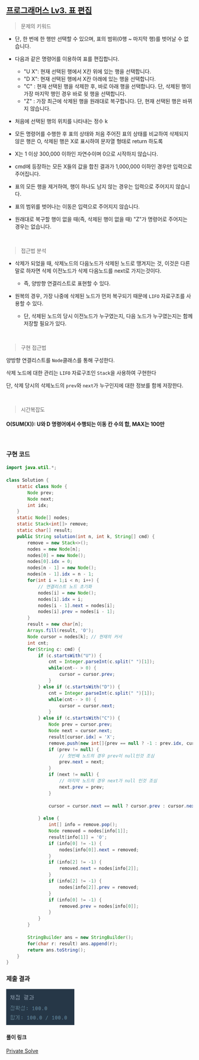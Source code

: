 ## [프로그래머스 Lv3. 표 편집](https://school.programmers.co.kr/learn/courses/30/lessons/81303?language=java)

> 문제의 키워드

- 단, 한 번에 한 행만 선택할 수 있으며, 표의 범위(0행 ~ 마지막 행)를 벗어날 수 없습니다.
- 다음과 같은 명령어를 이용하여 표를 편집합니다.
    - "U X": 현재 선택된 행에서 X칸 위에 있는 행을 선택합니다.
    - "D X": 현재 선택된 행에서 X칸 아래에 있는 행을 선택합니다.
    - "C" : 현재 선택된 행을 삭제한 후, 바로 아래 행을 선택합니다. 단, 삭제된 행이 가장 마지막 행인 경우 바로 윗 행을 선택합니다.
    - "Z" : 가장 최근에 삭제된 행을 원래대로 복구합니다. 단, 현재 선택된 행은 바뀌지 않습니다.
- 처음에 선택된 행의 위치를 나타내는 정수 k
- 모든 명령어를 수행한 후 표의 상태와 처음 주어진 표의 상태를 비교하여 삭제되지 않은 행은 O, 삭제된 행은 X로 표시하여 문자열 형태로 return 하도록

- X는 1 이상 300,000 이하인 자연수이며 0으로 시작하지 않습니다.
- cmd에 등장하는 모든 X들의 값을 합친 결과가 1,000,000 이하인 경우만 입력으로 주어집니다.
- 표의 모든 행을 제거하여, 행이 하나도 남지 않는 경우는 입력으로 주어지지 않습니다.
- 표의 범위를 벗어나는 이동은 입력으로 주어지지 않습니다.
- 원래대로 복구할 행이 없을 때(즉, 삭제된 행이 없을 때) "Z"가 명령어로 주어지는 경우는 없습니다.

<br/>

> 접근법 분석

- 삭제가 되었을 때, 삭제노드의 다음노드가 삭제된 노드로 땡겨지는 것, 이것은 다른말로 하자면 삭제 이전노드가 삭제 다음노드를 next로 가지는것이다.
    - 즉, 양방향 연결리스트로 표현할 수 있다.

- 원복의 경우, 가장 나중에 삭제된 노드가 먼저 복구되기 때문에 `LIFO` 자료구조를 사용할 수 있다.
    - 단, 삭제된 노드의 당시 이전노드가 누구였는지, 다음 노드가 누구였는지는 함께 저장할 필요가 있다.

<br/>

> 구현 접근법

양방향 연결리스트를 `Node`클래스를 통해 구성한다.

삭제 노드에 대한 관리는 `LIFO` 자료구조인 `Stack`을 사용하여 구현한다

단, 삭제 당시의 삭제노드의 `prev`와 `next`가 누구인지에 대한 정보를 함께 저장한다.

<br/>

> 시간복잡도

#### O(SUM(X)): U와 D 명령어에서 수행되는 이동 칸 수의 합, MAX는 100만

<br/>

### 구현 코드

```java
import java.util.*;

class Solution {
    static class Node {
        Node prev;
        Node next;
        int idx;
    }
    static Node[] nodes;
    static Stack<int[]> remove;
    static char[] result;
    public String solution(int n, int k, String[] cmd) {
        remove = new Stack<>(); 
        nodes = new Node[n];
        nodes[0] = new Node();
        nodes[0].idx = 0;
        nodes[n - 1] = new Node();
        nodes[n - 1].idx = n - 1;
        for(int i = 1;i < n; i++) {
            // 연결리스트 노드 초기화
            nodes[i] = new Node();
            nodes[i].idx = i;
            nodes[i - 1].next = nodes[i];
            nodes[i].prev = nodes[i - 1];
        }
        result = new char[n];
        Arrays.fill(result, 'O');
        Node cursor = nodes[k]; // 현재의 커서
        int cnt;
        for(String c: cmd) {
            if (c.startsWith("U")) {
                cnt = Integer.parseInt(c.split(" ")[1]);
                while(cnt-- > 0) {
                    cursor = cursor.prev;
                }
            } else if (c.startsWith("D")) {
                cnt = Integer.parseInt(c.split(" ")[1]);
                while(cnt-- > 0) {
                    cursor = cursor.next;
                }
            } else if (c.startsWith("C")) {
                Node prev = cursor.prev;
                Node next = cursor.next;
                result[cursor.idx] = 'X';
                remove.push(new int[]{prev == null ? -1 : prev.idx, cursor.idx, next == null ? -1 : next.idx});
                if (prev != null) {
                    // 첫번째 노드의 경우 prev이 null인것 조심
                    prev.next = next;    
                }
                if (next != null) {
                    // 마지막 노드의 경우 next가 null 인것 조심
                    next.prev = prev;    
                }
                
                cursor = cursor.next == null ? cursor.prev : cursor.next;
                
            } else {
                int[] info = remove.pop();
                Node removed = nodes[info[1]];
                result[info[1]] = 'O';
                if (info[0] != -1) {
                    nodes[info[0]].next = removed;    
                }
                if (info[2] != -1) {
                    removed.next = nodes[info[2]];    
                }
                if (info[2] != -1) {
                    nodes[info[2]].prev = removed;    
                }
                if (info[0] != -1) {
                    removed.prev = nodes[info[0]];    
                }
            }
        }
        
        StringBuilder ans = new StringBuilder();
        for(char r: result) ans.append(r);
        return ans.toString();
    }
}
```

### 제출 결과

<img src="./result.png"/>


#### 풀이 링크

[Private Solve](https://github.com/The-Four-Error-Pickers/Algorithm-Study/tree/main/Private%20Solve/81303.%20%ED%91%9C%20%ED%8E%B8%EC%A7%91/HaeChang/2024-12-30T151233)
